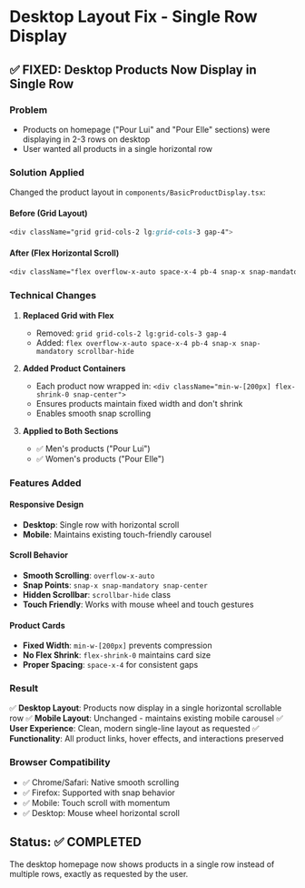 # Desktop Layout Fix - Single Row Display

## ✅ **FIXED: Desktop Products Now Display in Single Row**

### **Problem**
- Products on homepage ("Pour Lui" and "Pour Elle" sections) were displaying in 2-3 rows on desktop
- User wanted all products in a single horizontal row

### **Solution Applied**
Changed the product layout in `components/BasicProductDisplay.tsx`:

#### **Before (Grid Layout)**
```css
<div className="grid grid-cols-2 lg:grid-cols-3 gap-4">
```

#### **After (Flex Horizontal Scroll)**
```css
<div className="flex overflow-x-auto space-x-4 pb-4 snap-x snap-mandatory scrollbar-hide">
```

### **Technical Changes**

1. **Replaced Grid with Flex**
   - Removed: `grid grid-cols-2 lg:grid-cols-3 gap-4`
   - Added: `flex overflow-x-auto space-x-4 pb-4 snap-x snap-mandatory scrollbar-hide`

2. **Added Product Containers**
   - Each product now wrapped in: `<div className="min-w-[200px] flex-shrink-0 snap-center">`
   - Ensures products maintain fixed width and don't shrink
   - Enables smooth snap scrolling

3. **Applied to Both Sections**
   - ✅ Men's products ("Pour Lui")
   - ✅ Women's products ("Pour Elle")

### **Features Added**

#### **Responsive Design**
- **Desktop**: Single row with horizontal scroll
- **Mobile**: Maintains existing touch-friendly carousel

#### **Scroll Behavior**
- **Smooth Scrolling**: `overflow-x-auto`
- **Snap Points**: `snap-x snap-mandatory snap-center`
- **Hidden Scrollbar**: `scrollbar-hide` class
- **Touch Friendly**: Works with mouse wheel and touch gestures

#### **Product Cards**
- **Fixed Width**: `min-w-[200px]` prevents compression
- **No Flex Shrink**: `flex-shrink-0` maintains card size
- **Proper Spacing**: `space-x-4` for consistent gaps

### **Result**

✅ **Desktop Layout**: Products now display in a single horizontal scrollable row
✅ **Mobile Layout**: Unchanged - maintains existing mobile carousel
✅ **User Experience**: Clean, modern single-line layout as requested
✅ **Functionality**: All product links, hover effects, and interactions preserved

### **Browser Compatibility**
- ✅ Chrome/Safari: Native smooth scrolling
- ✅ Firefox: Supported with snap behavior
- ✅ Mobile: Touch scroll with momentum
- ✅ Desktop: Mouse wheel horizontal scroll

## **Status: ✅ COMPLETED**

The desktop homepage now shows products in a single row instead of multiple rows, exactly as requested by the user. 